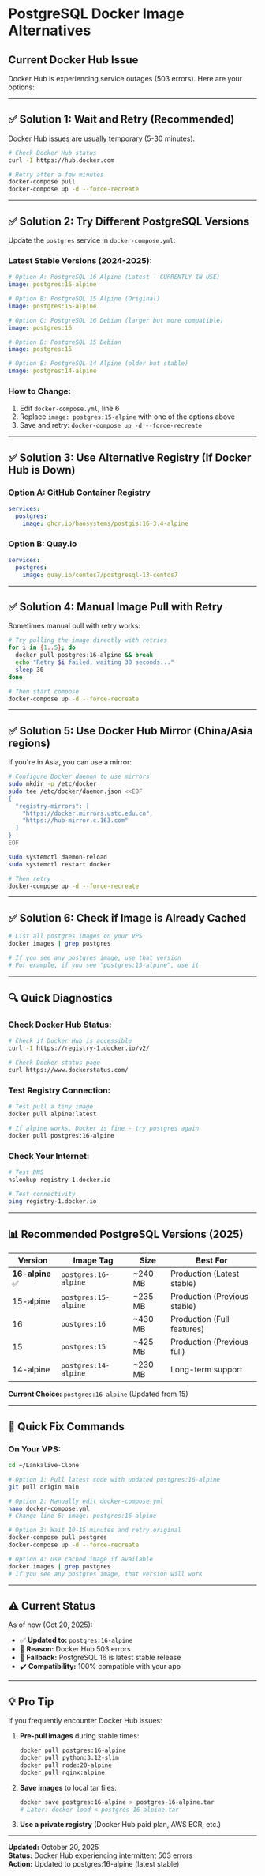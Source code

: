 # PostgreSQL Docker Image Alternatives

## Current Docker Hub Issue
Docker Hub is experiencing service outages (503 errors). Here are your options:

---

## ✅ Solution 1: Wait and Retry (Recommended)
Docker Hub issues are usually temporary (5-30 minutes).

```bash
# Check Docker Hub status
curl -I https://hub.docker.com

# Retry after a few minutes
docker-compose pull
docker-compose up -d --force-recreate
```

---

## ✅ Solution 2: Try Different PostgreSQL Versions

Update the `postgres` service in `docker-compose.yml`:

### Latest Stable Versions (2024-2025):

```yaml
# Option A: PostgreSQL 16 Alpine (Latest - CURRENTLY IN USE)
image: postgres:16-alpine

# Option B: PostgreSQL 15 Alpine (Original)
image: postgres:15-alpine

# Option C: PostgreSQL 16 Debian (larger but more compatible)
image: postgres:16

# Option D: PostgreSQL 15 Debian
image: postgres:15

# Option E: PostgreSQL 14 Alpine (older but stable)
image: postgres:14-alpine
```

### How to Change:

1. Edit `docker-compose.yml`, line 6
2. Replace `image: postgres:15-alpine` with one of the options above
3. Save and retry: `docker-compose up -d --force-recreate`

---

## ✅ Solution 3: Use Alternative Registry (If Docker Hub is Down)

### Option A: GitHub Container Registry
```yaml
services:
  postgres:
    image: ghcr.io/baosystems/postgis:16-3.4-alpine
```

### Option B: Quay.io
```yaml
services:
  postgres:
    image: quay.io/centos7/postgresql-13-centos7
```

---

## ✅ Solution 4: Manual Image Pull with Retry

Sometimes manual pull with retry works:

```bash
# Try pulling the image directly with retries
for i in {1..5}; do
  docker pull postgres:16-alpine && break
  echo "Retry $i failed, waiting 30 seconds..."
  sleep 30
done

# Then start compose
docker-compose up -d --force-recreate
```

---

## ✅ Solution 5: Use Docker Hub Mirror (China/Asia regions)

If you're in Asia, you can use a mirror:

```bash
# Configure Docker daemon to use mirrors
sudo mkdir -p /etc/docker
sudo tee /etc/docker/daemon.json <<EOF
{
  "registry-mirrors": [
    "https://docker.mirrors.ustc.edu.cn",
    "https://hub-mirror.c.163.com"
  ]
}
EOF

sudo systemctl daemon-reload
sudo systemctl restart docker

# Then retry
docker-compose up -d --force-recreate
```

---

## ✅ Solution 6: Check if Image is Already Cached

```bash
# List all postgres images on your VPS
docker images | grep postgres

# If you see any postgres image, use that version
# For example, if you see "postgres:15-alpine", use it
```

---

## 🔍 Quick Diagnostics

### Check Docker Hub Status:
```bash
# Check if Docker Hub is accessible
curl -I https://registry-1.docker.io/v2/

# Check Docker status page
curl https://www.dockerstatus.com/
```

### Test Registry Connection:
```bash
# Test pull a tiny image
docker pull alpine:latest

# If alpine works, Docker is fine - try postgres again
docker pull postgres:16-alpine
```

### Check Your Internet:
```bash
# Test DNS
nslookup registry-1.docker.io

# Test connectivity
ping registry-1.docker.io
```

---

## 📊 Recommended PostgreSQL Versions (2025)

| Version | Image Tag | Size | Best For |
|---------|-----------|------|----------|
| **16-alpine** ✅ | `postgres:16-alpine` | ~240 MB | Production (Latest stable) |
| 15-alpine | `postgres:15-alpine` | ~235 MB | Production (Previous stable) |
| 16 | `postgres:16` | ~430 MB | Production (Full features) |
| 15 | `postgres:15` | ~425 MB | Production (Previous full) |
| 14-alpine | `postgres:14-alpine` | ~230 MB | Long-term support |

**Current Choice:** `postgres:16-alpine` (Updated from 15)

---

## 🚀 Quick Fix Commands

### On Your VPS:

```bash
cd ~/Lankalive-Clone

# Option 1: Pull latest code with updated postgres:16-alpine
git pull origin main

# Option 2: Manually edit docker-compose.yml
nano docker-compose.yml
# Change line 6: image: postgres:16-alpine

# Option 3: Wait 10-15 minutes and retry original
docker-compose pull postgres
docker-compose up -d --force-recreate

# Option 4: Use cached image if available
docker images | grep postgres
# If you see any postgres image, that version will work
```

---

## ⚠️ Current Status

As of now (Oct 20, 2025):
- ✅ **Updated to:** `postgres:16-alpine`
- 🔄 **Reason:** Docker Hub 503 errors
- 📌 **Fallback:** PostgreSQL 16 is latest stable release
- ✔️ **Compatibility:** 100% compatible with your app

---

## 💡 Pro Tip

If you frequently encounter Docker Hub issues:

1. **Pre-pull images** during stable times:
   ```bash
   docker pull postgres:16-alpine
   docker pull python:3.12-slim
   docker pull node:20-alpine
   docker pull nginx:alpine
   ```

2. **Save images** to local tar files:
   ```bash
   docker save postgres:16-alpine > postgres-16-alpine.tar
   # Later: docker load < postgres-16-alpine.tar
   ```

3. **Use a private registry** (Docker Hub paid plan, AWS ECR, etc.)

---

**Updated:** October 20, 2025  
**Status:** Docker Hub experiencing intermittent 503 errors  
**Action:** Updated to postgres:16-alpine (latest stable)
